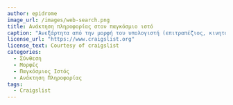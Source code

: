 ```yaml
---
author: epidrome
image_url: /images/web-search.png
title: Ανάκτηση πληροφορίας στον παγκόσμιο ιστό 
caption: "Ανεξάρτητα από την μορφή του υπολογιστή (επιτραπέζιος, κινητός), για περισσότερο από δύο δεκαετίες, η ανάκτηση πληροφορίας και η διάδραση με το σύστημα των ιστοσελίδων είναι τόσο τεχνολογικά όσο και συμπεριφορικά ο πιο διαχρονικός και δημοφιλής τρόπος διάδρασης ανθρώπου και υπολογιστή." 
license_url: "https://www.craigslist.org" 
license_text: Courtesy of craigslist 
categories:
  - Σύνθεση 
  - Μορφές 
  - Παγκόσμιος Ιστός
  - Ανάκτηση Πληροφορίας
tags:
  - Craigslist 
---
```

